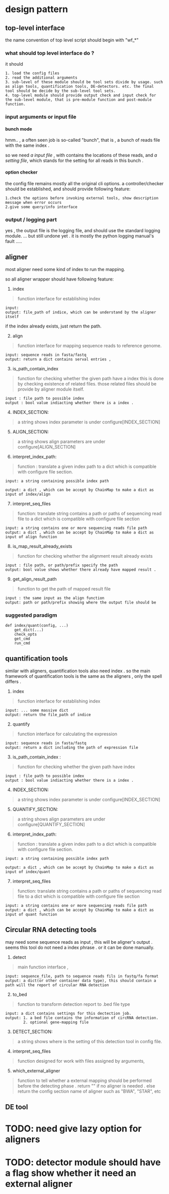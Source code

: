 # design pattern #

## top-level interface ##
the name convention of top level script should begin with "wf_*"

### what should top level interface do ? ###
it should

    1. load the config files
    2. read the additional arguments
    3. sub-level of these module should be tool sets divide by usage. such as align tools, quantification tools, DE-detectors. etc. the final tool should be decide by the sub-level tool sets.
    4. top-level module should provide output check and input check for the sub-level module, that is pre-module function and post-module function.

### input arguments or input file  ###


#### bunch mode ####
hmm.. , a often seen job is so-called "bunch", that is , a bunch of reads file with the same index .

so we need *a input file* , with contains the locations of these reads, and *a setting file*, which stands for the setting for all reads in this bunch .

#### option checker ####
the config file remains mostly all the original cli options. 
a controller/checker should be established, and should provide following feature: 

    1.check the options before invoking external tools, show description message when error occurs
    2.give some query/info interface


### output / logging part ###
yes , the output file is the logging file, and should use the standard logging module. ... but still undone yet . 
it is mostly the python logging manual's fault .....


## aligner ##

most aligner need some kind of index to run the mapping.

so all aligner wrapper should have following feature:

1. index

> function interface for establishing index

	input:
	output: file_path of indice, which can be understand by the aligner itself
if the index already exists, just return the path.

2. align

> function interface for mapping sequence reads to reference genome.

	input: sequence reads in fasta/fastq
	output: return a dict contains serval entries ,

3. is_path_contain_index

> function for checking whether the given path have a index
this is done by checking existence of related files.
those related files should be provide by aligner module itself.

	input : file path to possible index
	output : bool value indiacting whether there is a index .


4. INDEX_SECTION:

> a string shows index parameter is under configure[INDEX_SECTION]

5. ALIGN_SECTION:

> a string shows align parameters are under configure[ALIGN_SECTION]

6. interpret_index_path:

> function : translate a given index path to a dict which is compatible with configure file section.

	input: a string containing possible index path

	output: a dict , which can be accept by ChainMap to make a dict as input of index/align

7. interpret_seq_files

> function: translate string contains a path or paths of sequencing read file to a dict which is compatible with configure file section

	input: a string contains one or more sequencing reads file path
	output: a dict , which can be accept by ChainMap to make a dict as input of align function


8. is_map_result_already_exists
> function for checking whether the alignment result already exists
    
    input : file path, or path/prefix specify the path
    output: bool value shows whether there already have mapped result . 

9. get_align_result_path
> function to get the path of mapped result file 
    
    input : the same input as the align function 
    output: path or path/prefix showing where the output file should be 


### suggested paradigm ###

    def index/quant(config, ...)
        get_dict(...)
        check_opts
        get_cmd
        run_cmd

## quantification tools ##

similar with aligners, quantification tools also need index . so the main framework of quantification tools is the same as the aligners , only the spell differs .

1. index

> function interface for establishing index

	input: ... some massive dict
	output: return the file_path of indice

2. quantify

> function interface for calculating the expression

	input: sequence reads in fasta/fastq
	output: return a dict including the path of expression file

3. is_path_contain_index :

> function for checking whether the given path have index

	input : file path to possible index
	output : bool value indiacting whether there is a index .


4. INDEX_SECTION:

> a string shows index parameter is under configure[INDEX_SECTION]

5. QUANTIFY_SECTION:

> a string shows align parameters are under configure[QUANTIFY_SECTION]

6. interpret_index_path:

> function : translate a given index path to a dict which is compatible with configure file section.

	input: a string containing possible index path

	output: a dict , which can be accept by ChainMap to make a dict as input of index/quant

7. interpret_seq_files

> function: translate string contains a path or paths of sequencing read file to a dict which is compatible with configure file section

	input: a string contains one or more sequencing reads file path
	output: a dict , which can be accept by ChainMap to make a dict as input of quant function






## Circular RNA detecting tools ##

may need some sequence reads as input , this will be aligner's output .
seems this tool do not need a index phrase . or it can be done manually.

1. detect

> main function interface ,

    input: sequence_file, path to sequence reads fils in fastq/fa format
    output: a dict(or other container data type), this should contain a path will the report of circular RNA detection

2. to_bed

> function to transform detection report to .bed file type

    input: a dict contains settings for this dectection job. 
    output: 1. a bed file contains the information of circRNA detection.
            2. optional gene-mapping file  

3. DETECT_SECTION:

> a string shows where is the setting of this detection tool in config file.

4. interpret_seq_files

> function designed for work with files assigned by arguments,

5. which_external_aligner

> function to tell whether a external mapping should be performed before the detecting phase . 
> return "" if no aligner is needed . 
> else return the config section name of aligner such as  "BWA", "STAR", etc

## DE tool ##


# TODO:  need give lazy option for aligners 
# TODO: detector module should have a flag show whether it need an external aligner

